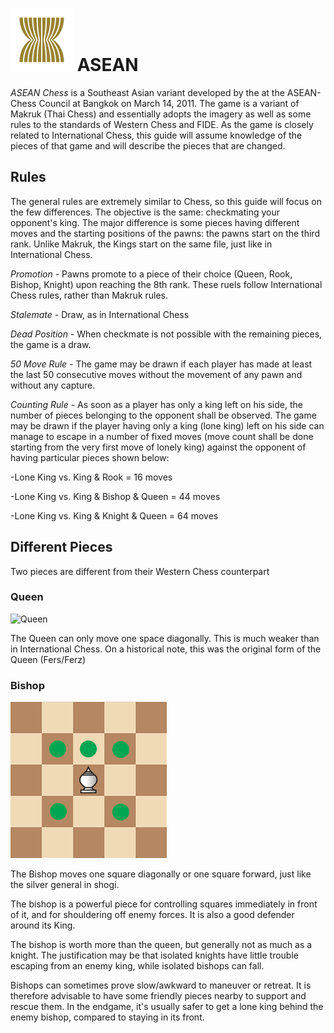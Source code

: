 # ![ASEAN](https://github.com/gbtami/pychess-variants/blob/master/static/icons/ASEAN.svg) ASEAN

*ASEAN Chess* is a Southeast Asian variant developed by the at the ASEAN-Chess Council at Bangkok on March 14, 2011. The game is a variant of Makruk (Thai Chess) and essentially adopts the imagery as well as some rules to the standards of Western Chess and FIDE. As the game is closely related to International Chess, this guide will assume knowledge of the pieces of that game and will describe the pieces that are changed.

## Rules

The general rules are extremely similar to Chess, so this guide will focus on the few differences. The objective is the same: checkmating your opponent's king. The major difference is some pieces having different moves and the starting positions of the pawns: the pawns start on the third rank. Unlike Makruk, the Kings start on the same file, just like in International Chess.

*Promotion* - Pawns promote to a piece of their choice (Queen, Rook, Bishop, Knight) upon reaching the 8th rank. These ruels follow International Chess rules, rather than Makruk rules.

*Stalemate* - Draw, as in International Chess

*Dead Position* - When checkmate is not possible with the remaining pieces, the game is a draw.

*50 Move Rule* - The game may be drawn if each player has made at least the last 50 consecutive moves without the movement of any pawn and without any capture.

*Counting Rule* - As soon as a player has only a king left on his side, the number of pieces belonging to the opponent shall be observed. The game may be drawn if the player having only a king (lone king) left on his side can manage to escape in a number of fixed moves (move count shall be done starting from the very first move of lonely king) against the opponent of having particular pieces shown below:

-Lone King vs. King & Rook = 16 moves

-Lone King vs. King & Bishop & Queen = 44 moves

-Lone King vs. King & Knight & Queen = 64 moves

## Different Pieces

Two pieces are different from their Western Chess counterpart

### Queen

![Queen](https://github.com/gbtami/pychess-variants/blob/master/static/images/CVariantsGuide/Duchess.png?raw=true) 

The Queen can only move one space diagonally. This is much weaker than in International Chess. On a historical note, this was the original form of the Queen (Fers/Ferz)

### Bishop

![Bishop](https://github.com/gbtami/pychess-variants/blob/master/static/images/MakrukGuide/ASEANBishop.png?raw=true)

The Bishop moves one square diagonally or one square forward, just like the silver general in shogi.

The bishop is a powerful piece for controlling squares immediately in front of it, and for shouldering off enemy forces. It is also a good defender around its King.
 
The bishop is worth more than the queen, but generally not as much as a knight. The justification may be that isolated knights have little trouble escaping from an enemy king, while isolated bishops can fall.
 
Bishops can sometimes prove slow/awkward to maneuver or retreat. It is therefore advisable to have some friendly pieces nearby to support and rescue them. In the endgame, it's usually safer to get a lone king behind the enemy bishop, compared to staying in its front.
